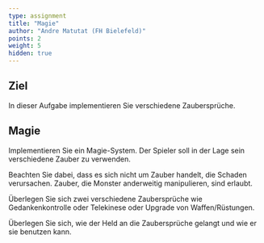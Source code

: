 ```yaml
---
type: assignment
title: "Magie"
author: "Andre Matutat (FH Bielefeld)"
points: 2
weight: 5
hidden: true
---
```


## Ziel

In dieser Aufgabe implementieren Sie verschiedene Zaubersprüche.

## Magie

Implementieren Sie ein Magie-System. Der Spieler soll in der Lage sein verschiedene Zauber zu verwenden.

Beachten Sie dabei, dass es sich nicht um Zauber handelt, die Schaden verursachen. Zauber, die Monster anderweitig manipulieren, sind erlaubt.

Überlegen Sie sich zwei verschiedene Zaubersprüche wie Gedankenkontrolle oder Telekinese oder Upgrade von Waffen/Rüstungen.

Überlegen Sie sich, wie der Held an die Zaubersprüche gelangt und wie er sie benutzen kann.

